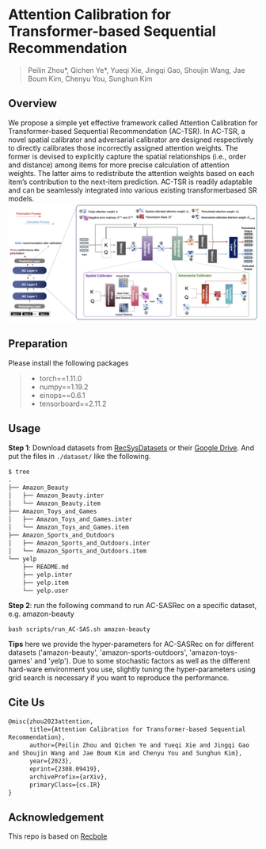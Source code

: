 # Attention Calibration for Transformer-based Sequential Recommendation

> Peilin Zhou*, Qichen Ye*, Yueqi Xie, Jingqi Gao, Shoujin Wang, Jae Boum Kim, Chenyu You, Sunghun Kim

## Overview
We propose a simple yet effective framework called Attention
Calibration for Transformer-based Sequential Recommendation
(AC-TSR). In AC-TSR, a novel spatial calibrator and adversarial calibrator are designed respectively to directly calibrates those incorrectly assigned attention weights. The former is devised to explicitly
capture the spatial relationships (i.e., order and distance) among
items for more precise calculation of attention weights. The latter
aims to redistribute the attention weights based on each item’s contribution to the next-item prediction. AC-TSR is readily adaptable
and can be seamlessly integrated into various existing transformerbased SR models.
![overview](image/model.jpg)

## Preparation
Please install the following packages

> - torch==1.11.0
> - numpy==1.19.2
> - einops==0.6.1
> - tensorboard==2.11.2

## Usage
**Step 1**: Download datasets from [RecSysDatasets](https://github.com/RUCAIBox/RecSysDatasets) or their [Google Drive](https://drive.google.com/drive/folders/1ahiLmzU7cGRPXf5qGMqtAChte2eYp9gI). And put the files in `./dataset/` like the following.

```
$ tree
.
├── Amazon_Beauty
│   ├── Amazon_Beauty.inter
│   └── Amazon_Beauty.item
├── Amazon_Toys_and_Games
│   ├── Amazon_Toys_and_Games.inter
│   └── Amazon_Toys_and_Games.item
├── Amazon_Sports_and_Outdoors
│   ├── Amazon_Sports_and_Outdoors.inter
│   └── Amazon_Sports_and_Outdoors.item
└── yelp
    ├── README.md
    ├── yelp.inter
    ├── yelp.item
    └── yelp.user

```

**Step 2**: run the following command to run AC-SASRec on a specific dataset, e.g. amazon-beauty

```
bash scripts/run_AC-SAS.sh amazon-beauty
```

**Tips** here we provide the hyper-parameters for AC-SASRec on for different datasets ('amazon-beauty', 'amazon-sports-outdoors', 'amazon-toys-games' and 'yelp'). Due to some stochastic factors as well as the different hard-ware environment you use, slightly tuning the hyper-parameters using grid search is necessary if you want to reproduce the performance.

## Cite Us
```
@misc{zhou2023attention,
      title={Attention Calibration for Transformer-based Sequential Recommendation}, 
      author={Peilin Zhou and Qichen Ye and Yueqi Xie and Jingqi Gao and Shoujin Wang and Jae Boum Kim and Chenyu You and Sunghun Kim},
      year={2023},
      eprint={2308.09419},
      archivePrefix={arXiv},
      primaryClass={cs.IR}
}
```

## Acknowledgement

This repo is based on [Recbole](https://github.com/RUCAIBox/RecBole)
